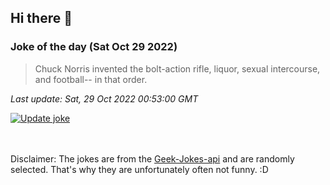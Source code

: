 ## Hi there 👋

### Joke of the day (Sat Oct 29 2022)
<!-- joke -->
>Chuck Norris invented the bolt-action rifle, liquor, sexual intercourse, and football-- in that order.
<!-- /joke -->

*Last update: Sat, 29 Oct 2022 00:53:00 GMT*

[![Update joke](https://github.com/nclskfm/nclskfm/actions/workflows/joke.yml/badge.svg)](https://github.com/nclskfm/nclskfm/actions/workflows/joke.yml)

<br><br>
Disclaimer: The jokes are from the [Geek-Jokes-api](https://github.com/sameerkumar18/geek-joke-api) and are randomly selected. That's why they are unfortunately often not funny. :D
